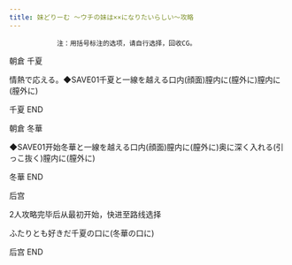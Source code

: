 ```yaml
---
title: 妹どりーむ ～ウチの妹は××になりたいらしい～攻略
---
```


                注：用括号标注的选项，请自行选择，回收CG。

朝倉 千夏

情熱で応える。◆SAVE01千夏と一線を越える口内(顔面)膣内に(膣外に)膣内に(膣外に)

千夏 END

朝倉 冬華

◆SAVE01开始冬華と一線を越える口内(顔面)膣内に(膣外に)奥に深く入れる(引っこ抜く)膣内に(膣外に)

冬華 END

后宫

2人攻略完毕后从最初开始，快进至路线选择

ふたりとも好きだ千夏の口に(冬華の口に)

后宫 END
              
